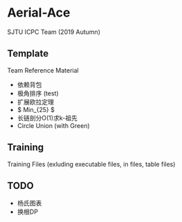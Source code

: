 # Aerial-Ace
SJTU ICPC Team (2019 Autumn)
## Template
Team Reference Material
+ 依赖背包
+ 极角排序 (test)
+ 扩展欧拉定理
+ $ Min_{25} $
+ 长链剖分O(1)求k-祖先
+ Circle Union (with Green)
## Training
Training Files (exluding executable files, in files, table files)
## TODO
+ 杨氏图表
+ 换根DP
